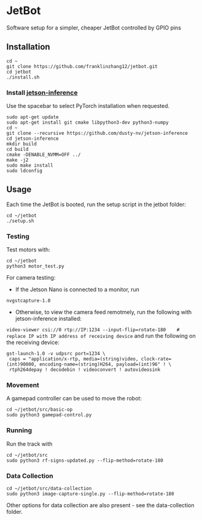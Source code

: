# JetBot

Software setup for a simpler, cheaper JetBot controlled by GPIO pins

## Installation

```
cd ~
git clone https://github.com/franklinzhang12/jetbot.git
cd jetbot
./install.sh
```

### Install [jetson-inference](https://github.com/dusty-nv/jetson-inference/tree/master)

Use the spacebar to select PyTorch installation when requested.
```
sudo apt-get update
sudo apt-get install git cmake libpython3-dev python3-numpy
cd ~
git clone --recursive https://github.com/dusty-nv/jetson-inference
cd jetson-inference
mkdir build
cd build
cmake -DENABLE_NVMM=OFF ../
make -j2
sudo make install
sudo ldconfig
```

## Usage

Each time the JetBot is booted, run the setup script in the jetbot folder:
```
cd ~/jetbot
./setup.sh
```

### Testing
Test motors with:
```
cd ~/jetbot
python3 motor_test.py
```
For camera testing:
- If the Jetson Nano is connected to a monitor, run

```nvgstcapture-1.0```
- Otherwise, to view the camera feed remotmely, run the following with jetson-inference installed:

```video-viewer csi://0 rtp://IP:1234 --input-flip=rotate-180    # replace IP with IP address of receiving device```
and run the following on the receiving device:
```
gst-launch-1.0 -v udpsrc port=1234 \
 caps = "application/x-rtp, media=(string)video, clock-rate=(int)90000, encoding-name=(string)H264, payload=(int)96" ! \
 rtph264depay ! decodebin ! videoconvert ! autovideosink
```

### Movement
A gamepad controller can be used to move the robot:
```
cd ~/jetbot/src/basic-op
sudo python3 gamepad-control.py
```

### Running
Run the track with
```
cd ~/jetbot/src
sudo python3 rf-signs-updated.py --flip-method=rotate-180
```

### Data Collection
```
cd ~/jetbot/src/data-collection
sudo python3 image-capture-single.py --flip-method=rotate-180
```
Other options for data collection are also present - see the data-collection folder.
